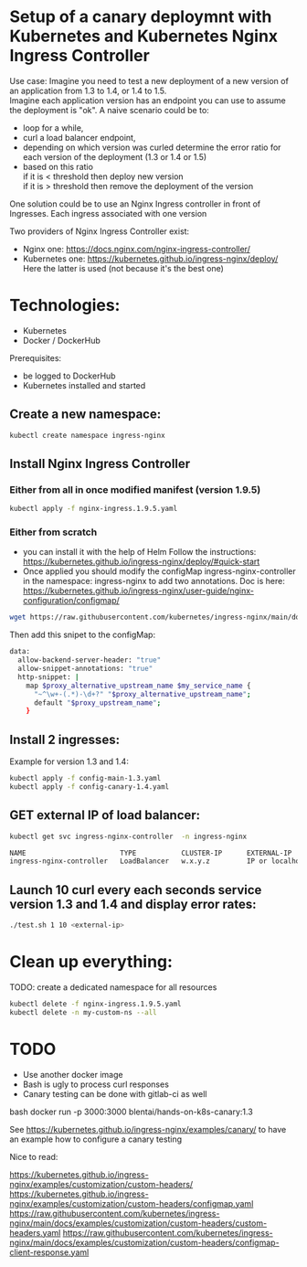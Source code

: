 # Setup of a canary deploymnt with Kubernetes and Kubernetes Nginx Ingress Controller
Use case:
Imagine you need to test a new deployment of a new version of an application from 1.3 to 1.4, or 1.4 to 1.5.  
Imagine each application version has an endpoint you can use to assume the deployment is "ok".
A naive scenario could be to:
- loop for a while,
- curl a load balancer endpoint, 
- depending on which version was curled determine the error ratio for each version of the deployment (1.3 or 1.4 or 1.5)
- based on this ratio   
  if it is < threshold then deploy new version  
  if it is > threshold then remove the deployment of the version 

One solution could be to use an Nginx Ingress controller in front of Ingresses. Each ingress associated with one version   

Two providers of Nginx Ingress Controller exist:
- Nginx one: https://docs.nginx.com/nginx-ingress-controller/
- Kubernetes one: https://kubernetes.github.io/ingress-nginx/deploy/
Here the latter is used (not because it's the best one)

# Technologies:
- Kubernetes
- Docker / DockerHub

Prerequisites:
- be logged to DockerHub
- Kubernetes installed and started

## Create a new namespace:
```bash
kubectl create namespace ingress-nginx
```
## Install Nginx Ingress Controller

### Either from all in once modified manifest (version 1.9.5)
```bash
kubectl apply -f nginx-ingress.1.9.5.yaml
```

### Either from scratch
- you can install it with the help of Helm
  Follow the instructions: https://kubernetes.github.io/ingress-nginx/deploy/#quick-start
- Once applied you should modify the configMap ingress-nginx-controller in the namespace: ingress-nginx to add two annotations.
Doc is here: https://kubernetes.github.io/ingress-nginx/user-guide/nginx-configuration/configmap/
```bash
wget https://raw.githubusercontent.com/kubernetes/ingress-nginx/main/docs/examples/customization/custom-configuration/configmap.yaml . 
```
Then add this snipet to the configMap:
```bash
data:
  allow-backend-server-header: "true"
  allow-snippet-annotations: "true"
  http-snippet: |
    map $proxy_alternative_upstream_name $my_service_name {
      "~^\w+-(.*)-\d+?" "$proxy_alternative_upstream_name";
      default "$proxy_upstream_name";
    }
```    

## Install 2 ingresses:
Example for version 1.3 and 1.4:
```bash
kubectl apply -f config-main-1.3.yaml
kubectl apply -f config-canary-1.4.yaml
```

## GET external IP of load balancer:
```bash
kubectl get svc ingress-nginx-controller  -n ingress-nginx

NAME                       TYPE           CLUSTER-IP      EXTERNAL-IP   PORT(S)                      AGE
ingress-nginx-controller   LoadBalancer   w.x.y.z         IP or localhost     80:31443/TCP,443:31189/TCP   5m
```

## Launch 10 curl every each seconds service version 1.3 and 1.4 and display error rates:
```bash
./test.sh 1 10 <external-ip>
```

# Clean up everything:
TODO: create a dedicated namespace for all resources 
```bash
kubectl delete -f nginx-ingress.1.9.5.yaml
kubectl delete -n my-custom-ns --all
```

# TODO
- Use another docker image  
- Bash is ugly to process curl responses  
- Canary testing can be done with gitlab-ci as well  


bash
docker run -p 3000:3000 blentai/hands-on-k8s-canary:1.3

See https://kubernetes.github.io/ingress-nginx/examples/canary/
to have an example how to configure a canary testing


Nice to read:

https://kubernetes.github.io/ingress-nginx/examples/customization/custom-headers/
https://kubernetes.github.io/ingress-nginx/examples/customization/custom-headers/configmap.yaml
https://raw.githubusercontent.com/kubernetes/ingress-nginx/main/docs/examples/customization/custom-headers/custom-headers.yaml
https://raw.githubusercontent.com/kubernetes/ingress-nginx/main/docs/examples/customization/custom-headers/configmap-client-response.yaml
